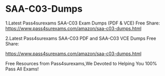 # SAA-C03-Dumps
1.Latest Pass4surexams SAA-C03 Exam Dumps (PDF &amp; VCE) Free Share: 
https://www.pass4surexams.com/amazon/saa-c03-dumps.html

2.Latest Pass4surexams SAA-C03 PDF and SAA-C03 VCE Dumps Free Share: 

https://www.pass4surexams.com/amazon/saa-c03-dumps.html

Free Resources from Pass4surexams,We Devoted to Helping You 100% Pass All Exams!
